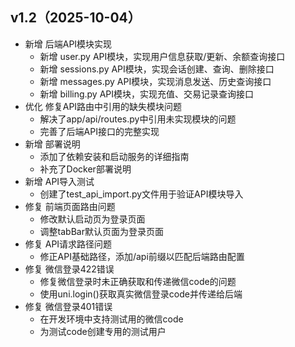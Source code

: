 ## v1.2（2025-10-04）
- 新增 后端API模块实现
  - 新增 user.py API模块，实现用户信息获取/更新、余额查询接口
  - 新增 sessions.py API模块，实现会话创建、查询、删除接口
  - 新增 messages.py API模块，实现消息发送、历史查询接口
  - 新增 billing.py API模块，实现充值、交易记录查询接口
- 优化 修复API路由中引用的缺失模块问题
  - 解决了app/api/routes.py中引用未实现模块的问题
  - 完善了后端API接口的完整实现
- 新增 部署说明
  - 添加了依赖安装和启动服务的详细指南
  - 补充了Docker部署说明
- 新增 API导入测试
  - 创建了test_api_import.py文件用于验证API模块导入
- 修复 前端页面路由问题
  - 修改默认启动页为登录页面
  - 调整tabBar默认页面为登录页面
- 修复 API请求路径问题
  - 修正API基础路径，添加/api前缀以匹配后端路由配置
- 修复 微信登录422错误
  - 修复微信登录时未正确获取和传递微信code的问题
  - 使用uni.login()获取真实微信登录code并传递给后端
- 修复 微信登录401错误
  - 在开发环境中支持测试用的微信code
  - 为测试code创建专用的测试用户